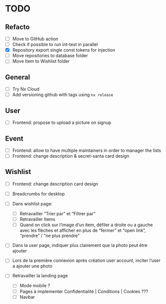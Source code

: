 # TODO

## Refacto

- [ ] Move to GitHub action
- [ ] Check if possible to run int-test in parallel
- [x] Repository export single const tokens for injection
- [ ] Move repositories to database folder
- [ ] Move Item to Wishlist folder

## General

- [ ] Try Nx Cloud
- [ ] Add versioning github with tags using `nx release`

## User

- [ ] Frontend: propose to upload a picture on signup

## Event

- [ ] Frontend: allow to have multiple maintainers in order to manager the lists
- [ ] Frontend: change description & secret-santa card design

## Wishlist

- [ ] Frontend: change description card design


- [ ] Breadcrumbs for desktop
- [ ] Dans wishlist page:
    - [ ] Retravailler “Trier par” et “Filtrer par” 
    - [ ] Retravailler Items
    - [ ] Quand on click sur l’image d’un item, défiler a droite ou a gauche avec les flèches et afficher en plus de “fermer” et “open link”, “prendre” / “ne plus prendre”

- [ ] Dans la user page, indiquer plus clairement que la photo peut être ajouter
- [ ] Lors de la première connexion après création user account, inciter l’user a ajouter une photo

- [ ] Retravailler la landing page
  - [ ] Mode mobile ?
  - [ ] Pages à implementer Confidentialité | Conditions | Cookies ???
  - [ ] Navbar